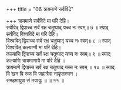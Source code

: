 +++
title = "06 त्रायमाणे सर्वविदे"

+++
त्रायमाणे सर्वविदे मा परि देहि।  
सर्वविद् द्विपाच्च सर्वं रक्ष चतुष्पाद् यच्च नः स्वम्॥ ७ ॥ स्पाद्  
सर्वविद् विश्वविदे मा परि देहि।  
विश्वविद् द्विपाच्च सर्वं रक्ष चतुष्पाद् यच्च नः स्वम्॥ ८ ॥ स्पाद्  
विश्ववित् कल्याण्यै मा परि देहि।  
कल्याणि द्विपाच्च सर्वं रक्ष चतुष्पाद् यच्च नः स्वम्॥ ९ ॥ स्पाद्  
कल्याणि त्रायमाणायै मा परि देहि ।  
त्रायमाणे द्विपाच्च सर्वं रक्ष चतुष्पाद् यच्च नः स्वम् ॥ १० ॥ स्पाद्  
वि खन वि रुज वि जह्यत्रैवा नाकृतश्चन ।  
समहमायुषा सं मयायुः ॥ ॥ ११ ॥
